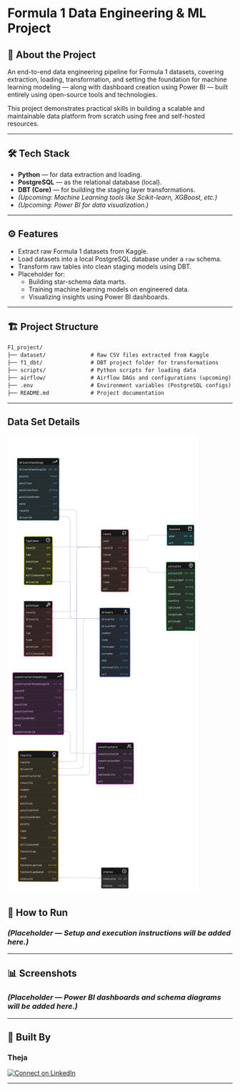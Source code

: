 # Formula 1 Data Engineering & ML Project

## 🚀 About the Project

An end-to-end data engineering pipeline for Formula 1 datasets, covering extraction, loading, transformation, and setting the foundation for machine learning modeling — along with dashboard creation using Power BI — built entirely using open-source tools and technologies.

This project demonstrates practical skills in building a scalable and maintainable data platform from scratch using free and self-hosted resources.

---

## 🛠️ Tech Stack

- **Python** — for data extraction and loading.
- **PostgreSQL** — as the relational database (local).
- **DBT (Core)** — for building the staging layer transformations.
- *(Upcoming: Machine Learning tools like Scikit-learn, XGBoost, etc.)*
- *(Upcoming: Power BI for data visualization.)*

---

## ⚙️ Features

- Extract raw Formula 1 datasets from Kaggle.
- Load datasets into a local PostgreSQL database under a `raw` schema.
- Transform raw tables into clean staging models using DBT.
- Placeholder for:
  - Building star-schema data marts.
  - Training machine learning models on engineered data.
  - Visualizing insights using Power BI dashboards.

---

## 🏗️ Project Structure

````markdown
F1_project/
├── dataset/              # Raw CSV files extracted from Kaggle
├── f1_dbt/               # DBT project folder for transformations
├── scripts/              # Python scripts for loading data
├── airflow/              # Airflow DAGs and configurations (upcoming)
├── .env                  # Environment variables (PostgreSQL configs)
├── README.md             # Project documentation
````

---

## Data Set Details

<!-- <img src="dataset/Entity_Relation_Diagram.svg" alt="Alt text" width="500"/> -->

![Entity Relation Diagram](dataset/Entity_Relation_Diagram.svg)

## 🧪 How to Run

### *(Placeholder — Setup and execution instructions will be added here.)*

---

## 📊 Screenshots

### *(Placeholder — Power BI dashboards and schema diagrams will be added here.)*

---

## 👤 Built By

### **Theja**

[![Connect on LinkedIn](https://img.shields.io/badge/Connect-LinkedIn-blue)](YOUR_LINKEDIN_URL_HERE)

---
